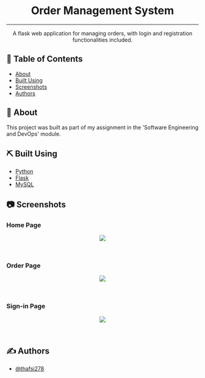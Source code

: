 <h1 align="center">Order Management System</h1>

---

<p align="center"> A flask web application for managing orders, with login and registration functionalities included.
    <br> 
</p>

## 📝 Table of Contents
- [About](#about)
- [Built Using](#built_using)
- [Screenshots](#screenshots)
- [Authors](#authors)

## 🧐 About <a name = "about"></a>
This project was built as part of my assignment in the 'Software Engineering and DevOps' module.

## ⛏️ Built Using <a name = "built_using"></a>
- [Python](https://www.python.org/)
- [Flask](https://flask.palletsprojects.com/en/stable/)
- [MySQL](https://www.mysql.com/)

## 📷 Screenshots <a name = "screenshots"></a>
<h3>Home Page</h3>
<p align="center">
  <img src="https://github.com/user-attachments/assets/c7065ba9-835f-48d9-8863-e7d9f3132bfb">
</p><br>

<h3>Order Page</h3>
<p align="center">
  <img src="https://github.com/user-attachments/assets/816bdcab-3160-4285-9798-3844d581db96">
</p><br>

<h3>Sign-in Page</h3>
<p align="center">
  <img src="https://github.com/user-attachments/assets/3e794d9c-aec1-4cfe-aec4-7d544fb6e98c">
</p><br>

## ✍️ Authors <a name = "authors"></a>
- [@thafsi278](https://github.com/thafsi278)
